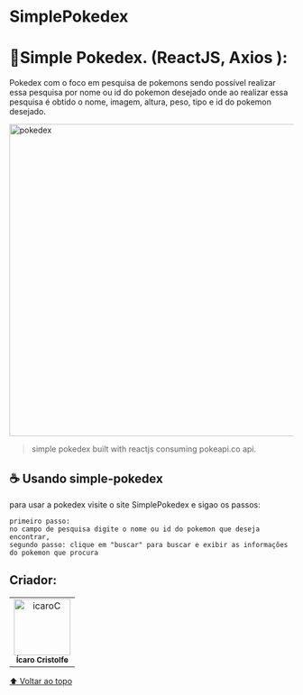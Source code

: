 # SimplePokedex

<h1>🔰Simple Pokedex. (ReactJS, Axios ):</h1>
<p>Pokedex com o foco em pesquisa de pokemons sendo possível realizar essa pesquisa por nome ou id do pokemon desejado onde ao realizar essa pesquisa é obtido o nome, imagem, altura, peso, tipo e id do pokemon desejado.</p>


<a data-flickr-embed="true" href="https://www.flickr.com/photos/196553482@N03/52553016678/in/dateposted-public/" title="pokedex"><img src="https://live.staticflickr.com/65535/52553016678_62d5edd58f_o.png" width="623" height="554" alt="pokedex"></a>

> simple pokedex built with reactjs consuming pokeapi.co api.

## ☕ Usando simple-pokedex
para usar a pokedex visite o  site <a src="https://simplepokedexcristolfe.netlify.app/">SimplePokedex </a> e sigao os passos:

```
primeiro passo:
no campo de pesquisa digite o nome ou id do pokemon que deseja encontrar,
segundo passo: clique em "buscar" para buscar e exibir as informações do pokemon que procura
```

## Criador:

<table>
  <tr>
    <td align="center">
      <a href="https://www.linkedin.com/in/%C3%ADcaro-cristolfe-0b8104197/" target="_blanked">
        <img src="https://i.ibb.co/52ySbfP/icaroC.jpg" alt="icaroC" border="0" width= "100px"/><br>
        <sub>
          <b>Ícaro Cristolfe</b>
        </sub>
      </a>
    </td>
  </tr>
</table>



[⬆ Voltar ao topo](#SimplePokedex)<br>
